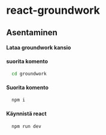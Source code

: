 # react-groundwork

## Asentaminen
#### Lataa groundwork kansio

#### suorita komento
```bash
  cd groundwork
``````

#### Suorita komento

```bash
  npm i
```



#### Käynnistä react

```bach
  npm run dev
```



